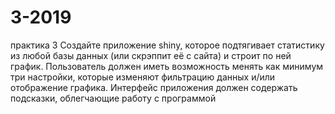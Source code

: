 # 3-2019
практика 3
 Создайте приложение shiny, которое подтягивает статистику из любой базы данных
(или скрэппит её с сайта) и строит по ней график. Пользователь должен иметь
возможность менять как минимум три настройки, которые изменяют фильтрацию
данных и/или отображение графика. Интерфейс приложения должен содержать
подсказки, облегчающие работу с программой
